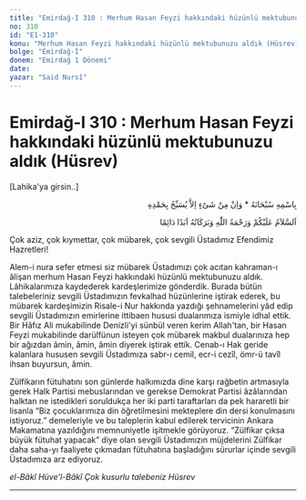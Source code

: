 ```yaml
---
title: "Emirdağ-I 310 : Merhum Hasan Feyzi hakkındaki hüzünlü mektubunuzu aldık (Hüsrev)"
no: 310
id: "E1-310"
konu: "Merhum Hasan Feyzi hakkındaki hüzünlü mektubunuzu aldık (Hüsrev)"
bolge: "Emirdağ-I"
donem: "Emirdağ 1 Dönemi"
date: 
yazar: "Said Nursî"
---
```


# Emirdağ-I 310 : Merhum Hasan Feyzi hakkındaki hüzünlü mektubunuzu aldık (Hüsrev)

<p class="takdim">[Lahika'ya girsin..]</p>

<p class="arabic" dir="rtl" title="Meal: “Subhân Allah’ın adıyla” * “Hiçbir şey yoktur ki O'nu hamd ile tesbih etmesin” [İsrâ 17:44]">بِاسْمِهِ سُبْحَانَهُ * وَاِنْ مِنْ شَىْءٍ اِلاَّ يُسَبِّحُ بِحَمْدِهِ</p>

<p class="arabic" dir="rtl" title="Meal: “Allah’ın selâmı, rahmeti ve bereketleri, ebedî ve dâimî olarak üzerinize olsun.”">اَلسَّلاَمُ عَلَيْكُمْ وَرَحْمَةُ اللّٰهِ وَبَرَكَاتُهُ اَبَدًا دَائِمًا</p>

Çok aziz, çok kıymettar, çok mübarek, çok sevgili Üstadımız Efendimiz Hazretleri!

Alem-i nura sefer etmesi siz mübarek Üstadımızı çok acıtan kahraman-ı âlişan merhum Hasan Feyzi hakkındaki hüzünlü mektubunuzu aldık. Lâhikalarımıza kaydederek kardeşlerimize gönderdik. Burada bütün talebeleriniz sevgili Üstadımızın fevkalhad hüzünlerine iştirak ederek, bu mübarek kardeşimizin Risale-i Nur hakkında yazdığı şehnamelerini yâd edip sevgili Üstadımızın emirlerine ittibaen hususi dualarımıza ismiyle idhal ettik. Bir Hâfız Ali mukabilinde Denizli'yi sünbül veren kerim Allah'tan, bir Hasan Feyzi mukabilinde darülfünun isteyen çok mübarek makbul dualarınıza hep bir ağızdan âmin, âmin, âmin diyerek iştirak ettik. Cenab-ı Hak geride kalanlara hususen sevgili Üstadımıza sabr-ı cemil, ecr-i cezîl, ömr-ü tavîl ihsan buyursun, âmin.

Zülfikarın fütuhatını son günlerde halkımızda dine karşı rağbetin artmasıyla gerek Halk Partisi mebuslarından ve gerekse Demokrat Partisi âzâlarından halktan ne istedikleri soruldukça her iki parti taraftarları da pek hararetli bir lisanla “Biz çocuklarımıza din öğretilmesini mekteplere din dersi konulmasını istiyoruz.” demeleriyle ve bu taleplerin kabul edilerek tervicinin Ankara Makamatına yazıldığını memnuniyetle işitmekle görüyoruz. “Zülfikar çıksa büyük fütuhat yapacak” diye olan sevgili Üstadımızın müjdelerini Zülfikar daha saha-yı faaliyete çıkmadan fütuhatına başladığını sürurlar içinde sevgili Üstadımıza arz ediyoruz.

*el-Bâkî Hüve’l-Bâkî*
*Çok kusurlu talebeniz*
*Hüsrev*

***
